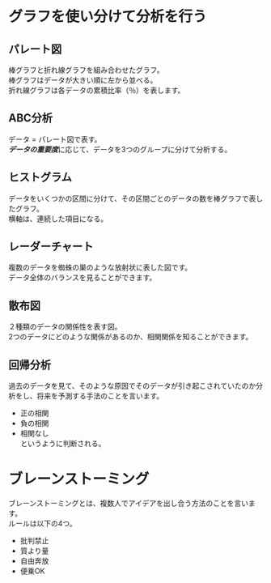 # グラフを使い分けて分析を行う

## パレート図
棒グラフと折れ線グラフを組み合わせたグラフ。<br>
棒グラフはデータが大きい順に左から並べる。<br>
折れ線グラフは各データの累積比率（％）を表します。<br>


## ABC分析
データ = パレート図で表す。<br>
***データの重要度***に応じて、データを3つのグループに分けて分析する。<br>


## ヒストグラム
データをいくつかの区間に分けて、その区間ごとのデータの数を棒グラフで表したグラフ。<br>
横軸は、連続した項目になる。<br>

## レーダーチャート
複数のデータを蜘蛛の巣のような放射状に表した図です。<br>
データ全体のバランスを見ることができます。<br>

## 散布図
２種類のデータの関係性を表す図。<br>
2つのデータにどのような関係があるのか、相関関係を知ることができます。<br>

## 回帰分析
過去のデータを見て、そのような原因でそのデータが引き起こされていたのか分析をし、将来を予測する手法のことを言います。<br>
- 正の相関
- 負の相関
- 相関なし<br>
というように判断される。<br>

# ブレーンストーミング
ブレーンストーミングとは、複数人でアイデアを出し合う方法のことを言います。<br>
ルールは以下の4つ。<br>
- 批判禁止
- 質より量
- 自由奔放
- 便乗OK
